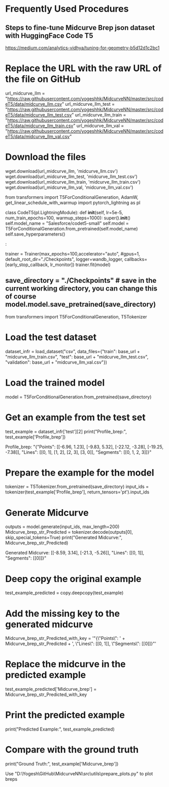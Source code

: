 # Frequently Used Procedures

## Steps to fine-tune Midcurve Brep json dataset with HuggingFace Code T5

https://medium.com/analytics-vidhya/tuning-for-geometry-b5d12d1c2bc1

# Replace the URL with the raw URL of the file on GitHub
url_midcurve_llm = "https://raw.githubusercontent.com/yogeshhk/MidcurveNN/master/src/codeT5/data/midcurve_llm.csv"
url_midcurve_llm_test = "https://raw.githubusercontent.com/yogeshhk/MidcurveNN/master/src/codeT5/data/midcurve_llm_test.csv"
url_midcurve_llm_train = "https://raw.githubusercontent.com/yogeshhk/MidcurveNN/master/src/codeT5/data/midcurve_llm_train.csv"
url_midcurve_llm_val = "https://raw.githubusercontent.com/yogeshhk/MidcurveNN/master/src/codeT5/data/midcurve_llm_val.csv"

# Download the files
wget.download(url_midcurve_llm, 'midcurve_llm.csv')
wget.download(url_midcurve_llm_test, 'midcurve_llm_test.csv')
wget.download(url_midcurve_llm_train, 'midcurve_llm_train.csv')
wget.download(url_midcurve_llm_val, 'midcurve_llm_val.csv')

from transformers import T5ForConditionalGeneration, AdamW, get_linear_schedule_with_warmup
import pytorch_lightning as pl

class CodeT5(pl.LightningModule):
    def __init__(self, lr=5e-5, num_train_epochs=100, warmup_steps=1000):
        super().__init__()
        self.model_name = "Salesforce/codet5-small"
        self.model = T5ForConditionalGeneration.from_pretrained(self.model_name)
        self.save_hyperparameters()

:

trainer = Trainer(max_epochs=100,accelerator="auto", #gpus=1,
                  default_root_dir="./Checkpoints",
                  logger=wandb_logger,
                  callbacks=[early_stop_callback, lr_monitor])
trainer.fit(model)

save_directory = "./Checkpoints" # save in the current working directory, you can change this of course
model.model.save_pretrained(save_directory)
--
from transformers import T5ForConditionalGeneration, T5Tokenizer

# Load the test dataset
dataset_infr = load_dataset("csv", data_files={"train": base_url + "midcurve_llm_train.csv",
                                          "test": base_url + "midcurve_llm_test.csv",
                                          "validation": base_url + "midcurve_llm_val.csv"})

# Load the trained model
model = T5ForConditionalGeneration.from_pretrained(save_directory)

# Get an example from the test set
test_example = dataset_infr['test'][2]
print("Profile_brep:", test_example['Profile_brep'])

Profile_brep: "{\"Points\": [[-6.96, 1.23], [-9.83, 5.32], [-22.12, -3.28], [-19.25, -7.38]], \"Lines\": [[0, 1], [1, 2], [2, 3], [3, 0]], \"Segments\": [[0, 1, 2, 3]]}"

# Prepare the example for the model
tokenizer = T5Tokenizer.from_pretrained(save_directory)
input_ids = tokenizer(test_example['Profile_brep'], return_tensors='pt').input_ids

# Generate Midcurve
outputs = model.generate(input_ids, max_length=200)
Midcurve_brep_str_Predicted = tokenizer.decode(outputs[0], skip_special_tokens=True)
print("Generated Midcurve:", Midcurve_brep_str_Predicted)

Generated Midcurve: [[-8.59, 3.14], [-21.3, -5.26]], \"Lines\": [[0, 1]], \"Segments\": [[0]]}"

# Deep copy the original example
test_example_predicted = copy.deepcopy(test_example)

# Add the missing key to the generated midcurve
Midcurve_brep_str_Predicted_with_key = '"{\\"Points\\": ' + Midcurve_brep_str_Predicted + ', \\"Lines\\": [[0, 1]], \\"Segments\\": [[0]]}"'

# Replace the midcurve in the predicted example
test_example_predicted['Midcurve_brep'] = Midcurve_brep_str_Predicted_with_key

# Print the predicted example
print("Predicted Example:", test_example_predicted)

# Compare with the ground truth
print("Ground Truth:", test_example['Midcurve_brep'])

Use "D:\Yogesh\GitHub\MidcurveNN\src\utils\prepare_plots.py" to plot breps